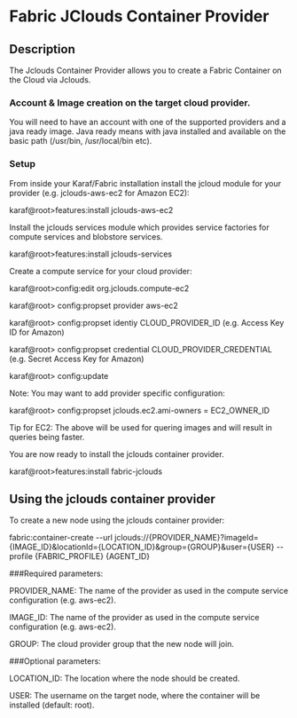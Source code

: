 # Fabric JClouds Container Provider

## Description

The Jclouds Container Provider allows you to create a Fabric Container on the Cloud via Jclouds.

### Account & Image creation on the target cloud provider.

You will need to have an account with one of the supported providers and a java ready image. Java ready means with java installed and available on the basic path (/usr/bin, /usr/local/bin etc).

### Setup

From inside your Karaf/Fabric installation install the jcloud module for your provider (e.g. jclouds-aws-ec2 for Amazon EC2):

karaf@root>features:install jclouds-aws-ec2

Install the jclouds services module which provides service factories for compute services and blobstore services.

karaf@root>features:install jclouds-services

Create a compute service for your cloud provider:


karaf@root>config:edit org.jclouds.compute-ec2

karaf@root> config:propset provider aws-ec2

karaf@root> config:propset identiy CLOUD_PROVIDER_ID  (e.g. Access Key ID for Amazon)

karaf@root> config:propset credential CLOUD_PROVIDER_CREDENTIAL (e.g. Secret Access Key for Amazon)

karaf@root> config:update


Note: You may want to add provider specific configuration:


karaf@root> config:propset jclouds.ec2.ami-owners = EC2_OWNER_ID


Tip for EC2: The above will be used for quering images and will result in queries being faster.


You are now ready to install the jclouds container provider.


karaf@root>features:install fabric-jclouds


## Using the jclouds container provider

To create a new node using the jclouds container provider:

fabric:container-create --url jclouds://{PROVIDER_NAME}?imageId={IMAGE_ID}&locationId={LOCATION_ID}&group={GROUP}&user={USER} --profile {FABRIC_PROFILE} {AGENT_ID}

###Required parameters:

PROVIDER_NAME: The name of the provider as used in the compute service configuration (e.g. aws-ec2).

IMAGE_ID: The name of the provider as used in the compute service configuration (e.g. aws-ec2).

GROUP: The cloud provider group that the new node will join.

###Optional parameters:

LOCATION_ID: The location where the node should be created.

USER: The username on the target node, where the container will be installed (default: root).
